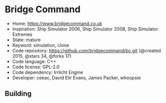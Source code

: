# Bridge Command

- Home: https://www.bridgecommand.co.uk
- Inspiration: Ship Simulator 2006, Ship Simulator 2008, Ship Simulator Extremes
- State: mature
- Keyword: simulation, clone
- Code repository: https://github.com/bridgecommand/bc.git (@created 2015, @stars 34, @forks 17)
- Code language: C++
- Code license: GPL-2.0
- Code dependency: Irrlicht Engine
- Developer: ceeac, David Elir Evans, James Packer, whoopsie

## Building
